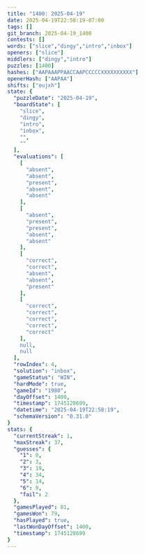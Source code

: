 ```yaml
---
title: "1400: 2025-04-19"
date: 2025-04-19T22:58:19-07:00
tags: []
git_branch: 2025-04-19_1400
contests: []
words: ["slice","dingy","intro","inbox"]
openers: ["slice"]
middlers: ["dingy","intro"]
puzzles: [1400]
hashes: ["AAPAAAPPAACCAAPCCCCCXXXXXXXXXX"]
openerHash: ["AAPAA"]
shifts: ["oujxh"]
state: {
  "puzzleDate": "2025-04-19",
  "boardState": [
    "slice",
    "dingy",
    "intro",
    "inbox",
    "",
    ""
  ],
  "evaluations": [
    [
      "absent",
      "absent",
      "present",
      "absent",
      "absent"
    ],
    [
      "absent",
      "present",
      "present",
      "absent",
      "absent"
    ],
    [
      "correct",
      "correct",
      "absent",
      "absent",
      "present"
    ],
    [
      "correct",
      "correct",
      "correct",
      "correct",
      "correct"
    ],
    null,
    null
  ],
  "rowIndex": 4,
  "solution": "inbox",
  "gameStatus": "WIN",
  "hardMode": true,
  "gameId": "1980",
  "dayOffset": 1400,
  "timestamp": 1745128699,
  "datetime": "2025-04-19T22:58:19",
  "schemaVersion": "0.31.0"
}
stats: {
  "currentStreak": 1,
  "maxStreak": 37,
  "guesses": {
    "1": 0,
    "2": 3,
    "3": 19,
    "4": 34,
    "5": 14,
    "6": 9,
    "fail": 2
  },
  "gamesPlayed": 81,
  "gamesWon": 79,
  "hasPlayed": true,
  "lastWonDayOffset": 1400,
  "timestamp": 1745128699
}
---
```

<!-- more -->
